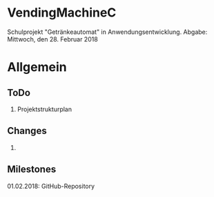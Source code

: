 # VendingMachineC
Schulprojekt "Getränkeautomat" in Anwendungsentwicklung. Abgabe: Mittwoch, den 28. Februar 2018


# Allgemein
## ToDo
1. Projektstrukturplan

## Changes
1.

## Milestones
01.02.2018: GitHub-Repository
